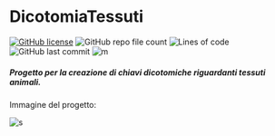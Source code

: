 # DicotomiaTessuti
[![GitHub license](https://img.shields.io/github/license/TheViperShow/DicotomiaTessuti?style=for-the-badge)](https://github.com/TheViperShow/DicotomiaTessuti/blob/main/LICENSE) ![GitHub repo file count](https://img.shields.io/github/directory-file-count/TheViperShow/DicotomiaTessuti?style=for-the-badge) ![Lines of code](https://img.shields.io/tokei/lines/github/TheViperShow/DicotomiaTessuti?style=for-the-badge) ![GitHub last commit](https://img.shields.io/github/last-commit/TheViperShow/DicotomiaTessuti?style=for-the-badge) ![m](https://img.shields.io/badge/made%20with-C-red?style=for-the-badge)
<br/>

<h5> Progetto per la creazione di chiavi dicotomiche riguardanti tessuti animali. </h5>
Immagine del progetto:

![s](https://i.imgur.com/J5crYJ2.png)